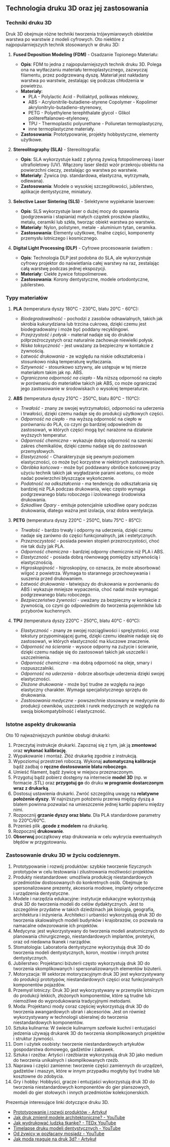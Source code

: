 ## Technologia druku 3D oraz jej zastosowania

### Techniki druku 3D

Druk 3D obejmuje różne techniki tworzenia trójwymiarowych obiektów warstwa po warstwie z modeli cyfrowych. Oto niektóre z najpopularniejszych technik stosowanych w druku 3D:

1. **Fused Deposition Modeling (FDM)** - Osadzanie Topionego Materiału:
   - **Opis**: FDM to jedna z najpopularniejszych technik druku 3D. Polega ona na wytłaczaniu materiału termoplastycznego, zazwyczaj filamentu, przez podgrzewaną dyszę. Materiał jest nakładany warstwa po warstwie, zestalając się podczas chłodzenia w powietrzu.
   - **Materiały**: 
     - PLA - Polylactic Acid - Polilaktyd, polikwas mlekowy,
     - ABS - Acrylonitrile-butadiene-styrene Copolymer - Kopolimer akrylonitrylo-butadieno-styrenowy,
     - PETG - Polyethylene terephthalate glycol - Glikol politereftalanowo-etylenowy,
     - TPU - Thermoplastic polyurethane - Poliuretan termoplastyczny,
     - inne termoplastyczne materiały.
   - **Zastosowania**: Prototypowanie, projekty hobbystyczne, elementy użytkowe.

2. **Stereolitography (SLA)** - Stereolitografia:
   - **Opis**: SLA wykorzystuje kadź z płynną żywicą fotopolimerową i laser ultrafioletowy (UV). Włączony laser śledzi wzór przekroju obiektu na powierzchni cieczy, zestalając go warstwa po warstwie.
   - **Materiały**: Żywica (np. standardowa, elastyczna, wytrzymała, odlewana).
   - **Zastosowania**: Modele o wysokiej szczegółowości, jubilerstwo, aplikacje dentystyczne, miniatury.

3. **Selective Laser Sintering (SLS)** - Selektywne wypiekanie laserowe:
   - **Opis**: SLS wykorzystuje laser o dużej mocy do spawania (podgrzewania i stapiania) małych cząstek proszków plastiku, metalu, ceramiki lub szkła, tworząc obiekt warstwa po warstwie.
   - **Materiały**: Nylon, polistyren, metale - aluminium tytan, ceramika.
   - **Zastosowania**: Elementy użytkowe, finalne części, komponenty przemysłu lotniczego i kosmicznego.

4. **Digital Light Processing (DLP)** - Cyfrowe procesowanie światłem :
   - **Opis**: Technologia DLP jest podobna do SLA, ale wykorzystuje cyfrowy projektor do naświetlania całej warstwy na raz, zestalając całą warstwę podczas jednej ekspozycji.
   - **Materiały**: Ciekłe żywice fotopolimerowe.
   - **Zastosowania**: Korony dentystyczne, modele ortodontyczne, jubilerstwo.

### Typy materiałów 

1. **PLA** (temperatura dyszy 180°C - 230°C, blatu 20°C - 60°C):
   - *Biodegradowalność* - pochodzi z zasobów odnawialnych, takich jak skrobia kukurydziana lub trzcina cukrowa, dzięki czemu jest biodegradowalny i może być poddany recyklingowi.
   - *Przejrzystość i połysk* - materiał nadaje się do druków półprzeźroczystych oraz naturalnie zachowuje niewielki połysk.
   - *Niska toksyczność* - jest uważany za bezpieczny w kontakcie z żywnością.
   - *Łatwość drukowania* - ze względu na niskie odkształcenia i stosunkowo niską temperaturę wytłaczania.
   - *Sztywność* - stosunkowo sztywny, ale ustępuje w tej mierze materiałom takim jak np. ABS.
   - *Ograniczona odporność na ciepło* - Ma niższą odporność na ciepło w porównaniu do materiałów takich jak ABS, co może ograniczać jego zastosowanie w środowiskach o wysokiej temperaturze.

2. **ABS** (temperatura dyszy 210°C - 250°C, blatu 80°C - 110°C):
   - *Trwałość* - znany ze swojej wytrzymałości, odporności na uderzenia i trwałości, dzięki czemu nadaje się do produkcji użytkowych części.
   - *Odporność na ciepło* - ma wyższą odporność na ciepło w porównaniu do PLA, co czyni go bardziej odpowiednim do zastosowań, w których części mogą być narażone na działanie wyższych temperatur.
   - *Odporność chemiczna* - wykazuje dobrą odporność na szeroki zakres chemikaliów, dzięki czemu nadaje się do zastosowań przemysłowych.
   - *Elastyczność* - Charakteryzuje się pewnym poziomem elastyczności, co może być korzystne w niektórych zastosowaniach.
   - *Obróbka końcowa* - może być poddawany obróbce końcowej przy użyciu technik takich jak wygładzanie parami acetonu, co może nadać powierzchni błyszczące wykończenie.
   - *Podatność na odkształcenia* - ma tendencję do odkształcania się bardziej niż PLA podczas drukowania, więc często wymaga podgrzewanego blatu roboczego i izolowanego środowiska drukowania.
   - *Szkodliwe Opary* - emituje potencjalnie szkodliwe opary podczas drukowania, dlatego ważna jest izolacja, oraz dobra wentylacja.

3. **PETG** (temperatura dyszy 220°C - 250°C, blatu 75°C - 85°C):
   - *Trwałość* - bardzo trwały i odporny na uderzenia, dzięki czemu nadaje się zarówno do części funkcjonalnych, jak i estetycznych.
   - *Przezroczystość* - posiada pewien stopień przezroczystości, choć nie tak duży jak PLA.
   - *Odporność chemiczna* - bardziej odporny chemicznie niż PLA i ABS.
   - *Elastyczność* - posiada dobrą równowagę pomiędzy sztywnością i elastycznością.
   - *Higroskopijność* - higroskopijny, co oznacza, że może absorbować wilgoć z powietrza. Wymaga to starannego przechowywania i suszenia przed drukowaniem.
   - *Łatwość drukowania* - łatwiejszy do drukowania w porównaniu do ABS i wykazuje mniejsze wypaczenia, choć nadal może wymagać podgrzewanego blatu roboczego.
   - *Bezpieczeństwo żywności* - uważany za bezpieczny w kontakcie z żywnością, co czyni go odpowiednim do tworzenia pojemników lub przyborów kuchennych.

4. **TPU** (temperatura dyszy 220°C - 250°C, blatu 40°C - 60°C):
   - *Elastyczność* - znany ze swojej rozciągliwości i sprężystości, oraz tekstury przypominającej gumę, dzięki czemu idealnie nadaje się do zastosowań, w których elastyczność ma kluczowe znaczenie.
   - *Odporność na ścieranie* - wysoce odporny na zużycie i ścieranie, dzięki czemu nadaje się do zastosowań takich jak uszczelki i uszczelnienia.
   - *Odporność chemiczna* - ma dobrą odporność na oleje, smary i rozpuszczalniki.
   - *Odporność na uderzenia* - dobrze absorbuje uderzenia dzięki swojej elastyczności.
   - *Złożone drukowanie* - może być trudne ze względu na jego elastyczny charakter. Wymaga specjalistycznego sprzętu do drukowania.
   - *Zastosowania medyczne* - powszechnie stosowany w medycynie do produkcji cewników, uszczelek i rurek medycznych ze względu na swoją biokompatybilność i elastyczność.

### Istotne aspekty drukowania

Oto 10 najważniejszych punktów obsługi drukarki:

1. Przeczytaj instrukcje drukarki. Zapoznaj się z tym, jak ją **zmontować** oraz **wykonać kalibrację**.
2. Wypakowanie i montaż. Złóż drukarkę zgodnie z instrukcją.
3. Wypoziomuj przestrzeń roboczą. Wykonaj **automatyczną kalibracje** bądź zadbaj o **ręczne dostosowanie blatu roboczego**.
4. Umieść filament, bądź żywicę w miejscu przeznaczonym.
5. Przygotuj bądź pobierz dostępny na internecie **model 3D** (np. w formacie .STL) oraz **przygotuj go** do druku **w programie dostarczonym wraz z drukarką**.
6. Dostosuj ustawienia drukarki. Zwróć szczególną uwagę na **relatywne położenie dyszy**. W najniższym położeniu przerwa między dyszą a blatem powinna pozwalać na umieszczenie jednej kartki papieru między nimi.
7. Rozpocznij **grzanie dyszy oraz blatu**. Dla PLA standardowe parametry to 220°C/60°C.
8. Przenieś plik **.gcode z modelem** na drukarkę.
9. Rozpocznij **drukowanie**.
10. **Obserwuj** początkowy etap drukowania w celu wykrycia ewentualnych błędów w przygotowaniu.

### Zastosowanie druku 3D w życiu codziennym.

1. Prototypowanie i rozwój produktów: szybkie tworzenie fizycznych prototypów w celu testowania i zilustrowania możliwości projektów.
2. Produkty niestandardowe: umożliwia produkcję niestandardowych przedmiotów dostosowanych do konkretnych osób. Obejmuje to spersonalizowane prezenty, akcesoria modowe, implanty ortopedyczne i urządzenia dentystyczne.
3. Modele i narzędzia edukacyjne: instytucje edukacyjne wykorzystują druk 3D do tworzenia modeli do celów dydaktycznych. Jest to szczególnie przydatne w takich dziedzinach jak biologia, geografia, architektura i inżynieria. Architekci i urbaniści wykorzystują druk 3D do tworzenia skalowalnych modeli budynków i krajobrazów, co pozwala na namacalne odwzorowanie ich projektów.
4. Medycyna: jest wykorzystywany do tworzenia modeli anatomicznych do planowania chirurgicznego, niestandardowych implantów, protetyki, oraz od niedawna tkanek i narządów.
5. Stomatologia: Laboratoria dentystyczne wykorzystują druk 3D do tworzenia modeli dentystycznych, koron, mostów i innych protez dentystycznych.
6. Jubilerstwo: Projektanci biżuterii często wykorzystują druk 3D do tworzenia skomplikowanych i spersonalizowanych elementów biżuterii.
7. Motoryzacja: W sektorze motoryzacyjnym druk 3D jest wykorzystywany do produkcji prototypów, niestandardowych części oraz funkcjonalnych komponentów pojazdów.
8. Przemysł lotniczy: Druk 3D jest wykorzystywany w przemyśle lotniczym do produkcji lekkich, złożonych komponentów, które są trudne lub niemożliwe do wyprodukowania tradycyjnymi metodami.
9. Moda: Projektanci mody coraz częściej wykorzystują druk 3D do tworzenia awangardowych ubrań i akcesoriów. Jest on również wykorzystywany w technologii ubieralnej do tworzenia niestandardowych komponentów.
10. Sztuka kulinarna: W świecie kulinarnym szefowie kuchni i entuzjaści jedzenia używają drukarek 3D do tworzenia skomplikowanych projektów i struktur żywności.
11. Dom i użytek osobisty: tworzenie niestandardowych artykułów gospodarstwa domowego, gadżetów i zabawek.
12. Sztuka i rzeźba: Artyści i rzeźbiarze wykorzystują druk 3D jako medium do tworzenia unikalnych i skomplikowanych rzeźb.
13. Naprawa i części zamienne: tworzenie części zamiennych do urządzeń, gadżetów i maszyn, które w innym przypadku mogłyby być trudne lub kosztowne do zdobycia.
14. Gry i hobby: Hobbyści, gracze i entuzjaści wykorzystują druk 3D do tworzenia niestandardowych komponentów do gier planszowych, modeli do gier stołowych i innych przedmiotów kolekcjonerskich.

Prezentuje interesujące linki dotyczące druku 3D.
- [Prototypowanie i rozwój produktów - Artykuł](https://www.rapiddirect.com/blog/3d-prototyping)
- [Jak druk zmienił modele architektoniczne? - YouTube](https://www.youtube.com/watch?v=mMU_FG-KuX4)
- [Jak wydrukować ludzką tkankę? - TEDx YouTube](https://www.youtube.com/watch?v=uHbn7wLN_3k)
- [Timelapse druku modeli dentystycznych - YouTube](https://www.youtube.com/watch?v=Kfr0vKHklWg)
- [Od żywicy w pozłacany mosiądz - YouTube](https://www.youtube.com/watch?v=5NFNPSqXtLw)
- [Jak moda reaguje na druk 3d? - Artykuł](https://facfox.com/docs/kb/3d-printed-fashion-the-state-of-the-art)